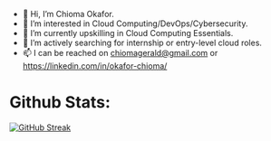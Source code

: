 - 👋 Hi, I’m Chioma Okafor. 
- 👀 I’m interested in Cloud Computing/DevOps/Cybersecurity.
- 🌱 I’m currently upskilling in Cloud Computing Essentials.
- 💞️ I’m actively searching for internship or entry-level cloud roles.
- 📫 I can be reached on chiomagerald@gmail.com 
or
https://linkedin.com/in/okafor-chioma/

# Github Stats:

[![GitHub Streak](https://github-readme-streak-stats.herokuapp.com?user=chummy21&theme=nightowl)](https://git.io/streak-stats)



<!---
Chummy21/Chummy21 is a ✨ special ✨ repository because its `README.md` (this file) appears on your GitHub profile.
You can click the Preview link to take a look at your changes.
--->
